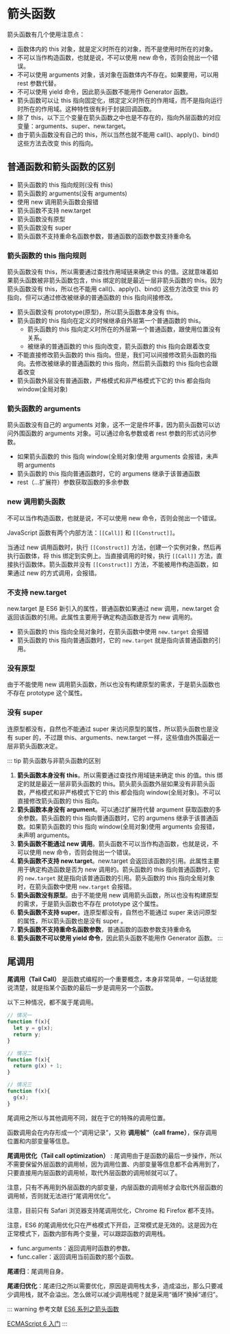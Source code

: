 # 箭头函数

箭头函数有几个使用注意点：

- 函数体内的 this 对象，就是定义时所在的对象，而不是使用时所在的对象。
- 不可以当作构造函数，也就是说，不可以使用 new 命令，否则会抛出一个错误。
- 不可以使用 arguments 对象，该对象在函数体内不存在。如果要用，可以用 rest 参数代替。
- 不可以使用 yield 命令，因此箭头函数不能用作 Generator 函数。
- 箭头函数可以让 this 指向固定化，绑定定义时所在的作用域，而不是指向运行时所在的作用域。这种特性很有利于封装回调函数。
- 除了 this，以下三个变量在箭头函数之中也是不存在的，指向外层函数的对应变量：arguments、super、new.target。
- 由于箭头函数没有自己的 this，所以当然也就不能用 call()、apply()、bind() 这些方法去改变 this 的指向。


## 普通函数和箭头函数的区别 <Badge text="重点" />

- 箭头函数的 this 指向规则(没有 this)
- 箭头函数的 arguments(没有 arguments)
- 使用 new 调用箭头函数会报错
- 箭头函数不支持 new.target
- 箭头函数没有原型
- 箭头函数没有 super
- 箭头函数不支持重命名函数参数，普通函数的函数参数支持重命名

### 箭头函数的 this 指向规则

箭头函数没有 this，所以需要通过查找作用域链来确定 this 的值。这就意味着如果箭头函数被非箭头函数包含，this 绑定的就是最近一层非箭头函数的 this。因为箭头函数没有 this，所以也不能用 call()、apply()、bind() 这些方法改变 this 的指向，但可以通过修改被继承的普通函数的 this 指向间接修改。

- 箭头函数没有 prototype(原型)，所以箭头函数本身没有 this。
- 箭头函数的 this 指向在定义的时候继承自外层第一个普通函数的 this。
  - 箭头函数的 this 指向定义时所在的外层第一个普通函数，跟使用位置没有关系。
  - 被继承的普通函数的 this 指向改变，箭头函数的 this 指向会跟着改变
- 不能直接修改箭头函数的 this 指向。但是，我们可以间接修改箭头函数的指向。去修改被继承的普通函数的 this 指向，然后箭头函数的 this 指向也会跟着改变
- 箭头函数外层没有普通函数，严格模式和非严格模式下它的 this 都会指向 window(全局对象)

### 箭头函数的 arguments

箭头函数没有自己的 arguments 对象，这不一定是件坏事，因为箭头函数可以访问外围函数的 arguments 对象。可以通过命名参数或者 rest 参数的形式访问参数。

- 如果箭头函数的 this 指向 window(全局对象)使用 arguments 会报错，未声明 arguments
- 箭头函数的 this 指向普通函数时，它的 argumens 继承于该普通函数
- rest（...扩展符）参数获取函数的多余参数

###  new 调用箭头函数

不可以当作构造函数，也就是说，不可以使用 new 命令，否则会抛出一个错误。

JavaScript 函数有两个内部方法：`[[Call]]` 和 `[[Construct]]`。

当通过 new 调用函数时，执行 `[[Construct]]` 方法，创建一个实例对象，然后再执行函数体，将 this 绑定到实例上。当直接调用的时候，执行 `[[Call]]` 方法，直接执行函数体。箭头函数并没有 `[[Construct]]` 方法，不能被用作构造函数，如果通过 new 的方式调用，会报错。

### 不支持 new.target


new.target 是 ES6 新引入的属性，普通函数如果通过 new 调用，new.target 会返回该函数的引用。此属性主要用于确定构造函数是否为 new 调用的。

- 箭头函数的 this 指向全局对象时，在箭头函数中使用 `new.target` 会报错
- 箭头函数的 this 指向普通函数时，它的 `new.target` 就是指向该普通函数的引用。

### 没有原型

由于不能使用 new 调用箭头函数，所以也没有构建原型的需求，于是箭头函数也不存在 prototype 这个属性。

### 没有 super

连原型都没有，自然也不能通过 super 来访问原型的属性，所以箭头函数也是没有 super 的，不过跟 this、arguments、new.target 一样，这些值由外围最近一层非箭头函数决定。

::: tip 箭头函数与非箭头函数的区别
1. **箭头函数本身没有 this**。所以需要通过查找作用域链来确定 this 的值。this 绑定的就是最近一层非箭头函数的 this。箭头箭头函数外层如果没有非箭头函数，严格模式和非严格模式下它的 this 都会指向 window(全局对象)。不可以直接修改箭头函数的 this 指向。
2. **箭头函数本身没有 argument**。可以通过扩展符代替 argument 获取函数的多余参数。箭头函数的 this 指向普通函数时，它的 argumens 继承于该普通函数。如果箭头函数的 this 指向 window(全局对象)使用 arguments 会报错，未声明 arguments。
3. **箭头函数不能通过 new 调用**。箭头函数不可以当作构造函数，也就是说，不可以使用 new 命令，否则会抛出一个错误。
4. **箭头函数不支持 new.target**。new.target 会返回该函数的引用。此属性主要用于确定构造函数是否为 new 调用的。箭头函数的 this 指向普通函数时，它的 `new.target` 就是指向该普通函数的引用。箭头函数的 this 指向全局对象时，在箭头函数中使用 `new.target` 会报错。
5. **箭头函数没有原型**。由于不能使用 new 调用箭头函数，所以也没有构建原型的需求，于是箭头函数也不存在 prototype 这个属性。
6. **箭头函数不支持 super**。连原型都没有，自然也不能通过 super 来访问原型的属性，所以箭头函数也是没有 super 。
7. **箭头函数不支持重命名函数参数**，普通函数的函数参数支持重命名
8. **箭头函数不可以使用 yield 命令**，因此箭头函数不能用作 Generator 函数。
:::

## 尾调用

**尾调用（Tail Call）** 是函数式编程的一个重要概念，本身非常简单，一句话就能说清楚，就是指某个函数的最后一步是调用另一个函数。

以下三种情况，都不属于尾调用。
```js
// 情况一
function f(x){
  let y = g(x);
  return y;
}

// 情况二
function f(x){
  return g(x) + 1;
}

// 情况三
function f(x){
  g(x);
}
```
尾调用之所以与其他调用不同，就在于它的特殊的调用位置。

函数调用会在内存形成一个“调用记录”，又称 **调用帧”（call frame）**，保存调用位置和内部变量等信息。

**尾调用优化（Tail call optimization）** : 尾调用由于是函数的最后一步操作，所以不需要保留外层函数的调用帧，因为调用位置、内部变量等信息都不会再用到了，只要直接用内层函数的调用帧，取代外层函数的调用帧就可以了。

注意，只有不再用到外层函数的内部变量，内层函数的调用帧才会取代外层函数的调用帧，否则就无法进行“尾调用优化”。

注意，目前只有 Safari 浏览器支持尾调用优化，Chrome 和 Firefox 都不支持。

注意，ES6 的尾调用优化只在严格模式下开启，正常模式是无效的。这是因为在正常模式下，函数内部有两个变量，可以跟踪函数的调用栈。

- func.arguments：返回调用时函数的参数。
- func.caller：返回调用当前函数的那个函数。

**尾递归**：尾调用自身。

**尾递归优化**：尾递归之所以需要优化，原因是调用栈太多，造成溢出，那么只要减少调用栈，就不会溢出。怎么做可以减少调用栈呢？就是采用“循环”换掉“递归”。


::: warning 参考文献
[ES6 系列之箭头函数](https://github.com/mqyqingfeng/Blog/issues/85)

[ECMAScript 6 入门](https://es6.ruanyifeng.com/#docs/function)
:::
